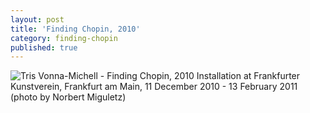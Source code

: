 ```yaml
---
layout: post
title: 'Finding Chopin, 2010'
category: finding-chopin
published: true
---
```


![Tris Vonna-Michell - Finding Chopin, 2010]({{site.baseurl}}/assets/img/0410-finding-chopin-2010.jpg)
Installation at Frankfurter Kunstverein, Frankfurt am Main, 11 December 2010 - 13 February 2011 (photo by Norbert Miguletz)
